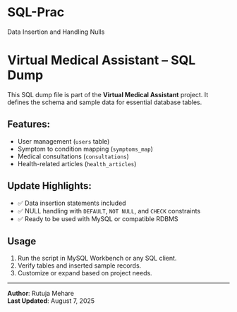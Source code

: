 # SQL-Prac
 Data Insertion and Handling Nulls
# Virtual Medical Assistant – SQL Dump

This SQL dump file is part of the **Virtual Medical Assistant** project. It defines the schema and sample data for essential database tables.

## Features:
- User management (`users` table)
- Symptom to condition mapping (`symptoms_map`)
- Medical consultations (`consultations`)
- Health-related articles (`health_articles`)

## Update Highlights:
- ✅ Data insertion statements included
- ✅ NULL handling with `DEFAULT`, `NOT NULL`, and `CHECK` constraints
- ✅ Ready to be used with MySQL or compatible RDBMS

## Usage
1. Run the script in MySQL Workbench or any SQL client.
2. Verify tables and inserted sample records.
3. Customize or expand based on project needs.

---

**Author**: Rutuja Mehare  
**Last Updated**: August 7, 2025
